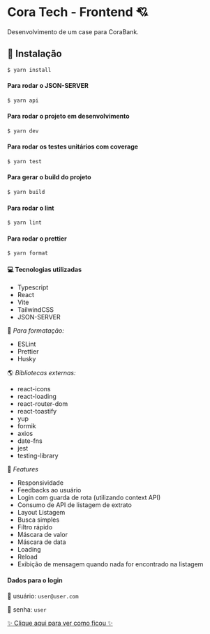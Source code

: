 # Cora Tech - Frontend 💘

Desenvolvimento de um case para CoraBank.

## 🔧 Instalação

```bash
$ yarn install
```

#### Para rodar o JSON-SERVER

```bash
$ yarn api
```

#### Para rodar o projeto em desenvolvimento

```bash
$ yarn dev
```

#### Para rodar os testes unitários com coverage

```bash
$ yarn test
```

#### Para gerar o build do projeto

```bash
$ yarn build
```

#### Para rodar o lint

```bash
$ yarn lint
```

#### Para rodar o prettier

```bash
$ yarn format
```

#### 💻 Tecnologias utilizadas

-   Typescript
-   React
-   Vite
-   TailwindCSS
-   JSON-SERVER

📶 _Para formatação:_

-   ESLint
-   Prettier
-   Husky

🌎 _Bibliotecas externas:_

-   react-icons
-   react-loading
-   react-router-dom
-   react-toastify
-   yup
-   formik
-   axios
-   date-fns
-   jest
-   testing-library

🚀 _Features_

-   Responsividade
-   Feedbacks ao usuário
-   Login com guarda de rota (utilizando context API)
-   Consumo de API de listagem de extrato
-   Layout Listagem
-   Busca simples
-   Filtro rápido
-   Máscara de valor
-   Máscara de data
-   Loading
-   Reload
-   Exibição de mensagem quando nada for encontrado na listagem

#### Dados para o login

👤 usuário: `user@user.com`

🔑 senha: `user`

[✨ Clique aqui para ver como ficou ✨](https://frontend-case-seven.vercel.app/)
